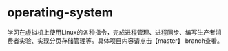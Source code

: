 # operating-system
学习在虚拟机上使用Linux的各种指令，完成进程管理、进程同步、编写生产者消费者实验、实现分页存储管理等。具体项目内容请点击【master】 branch查看。
